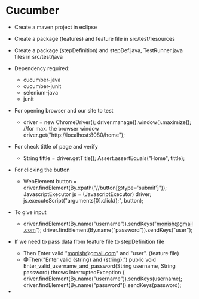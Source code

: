 # Cucumber
- Create a maven project in eclipse
- Create a package (features) and feature file in src/test/resources
- Create a package (stepDefinition) and stepDef.java, TestRunner.java files in src/test/java 

- Dependency required:
  - cucumber-java
  - cucumber-junit
  - selenium-java
  - junit

- For opening browser and our site to test
  - driver = new ChromeDriver();
    driver.manage().window().maximize(); //for max. the browser window 
    driver.get("http://localhost:8080/home");
- For check tittle of page and verify
  - String tittle = driver.getTitle();
    Assert.assertEquals("Home", tittle);
- For clicking the button
  - WebElement button = driver.findElement(By.xpath("//button[@type='submit']"));
    JavascriptExecutor js = (JavascriptExecutor) driver;
    js.executeScript("arguments[0].click();", button);
- To give input
  - driver.findElement(By.name("username")).sendKeys("monish@gmail.com");
    driver.findElement(By.name("password")).sendKeys("user");
- If we need to pass data from feature file to stepDefinition file
  - Then Enter valid "monish@gmail.com" and "user". (feature file)
  - @Then("Enter valid {string} and {string}.")
    public void Enter_valid_username_and_password(String username, String password) throws InterruptedException {
    driver.findElement(By.name("username")).sendKeys(username);
    driver.findElement(By.name("password")).sendKeys(password);
- 